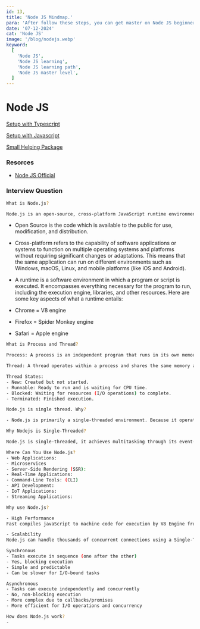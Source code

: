 ```yaml
---
id: 13,
title: 'Node JS Mindmap.'
para: 'After follow these steps, you can get master on Node JS beginner to master level.'
date: '07-12-2024'
cat: 'Node JS'
image: '/blog/nodejs.webp'
keyword:
  [
    'Node JS',
    'Node JS learning',
    'Node JS learning path',
    'Node JS master level',
  ]
---
```


# Node JS

[Setup with Typescript](https://github.com/Muzammil327/portfolio-website/blob/main/src/learning/backend/setup-with-ts.README.md)

[Setup with Javascript](https://github.com/Muzammil327/portfolio-website/blob/main/src/learning/backend/setup-with-js.README.md)

[Small Helping Package](https://github.com/Muzammil327/portfolio-website/blob/main/src/learning/backend/package.README.md)

### Resorces

- [Node JS Official](https://nodejs.org/en)

### Interview Question

```bash
What is Node.js?

Node.js is an open-source, cross-platform JavaScript runtime environment that allows developers to execute JavaScript code outside of a web browser. It is built on Google’s V8 JavaScript engine, which powers Chrome, enabling fast execution of JavaScript. Node.js supports multiple operating systems, including Windows, Linux, and macOS, making it versatile for server-side development.
```

- Open Source is the code which is available to the public for use, modification, and distribution.

- Cross-platform refers to the capability of software applications or systems to function on multiple operating systems and platforms without requiring significant changes or adaptations. This means that the same application can run on different environments such as Windows, macOS, Linux, and mobile platforms (like iOS and Android).

- A runtime is a software environment in which a program or script is executed. It encompasses everything necessary for the program to run, including the execution engine, libraries, and other resources. Here are some key aspects of what a runtime entails:

- Chrome = V8 engine
- Firefox = Spider Monkey engine
- Safari = Apple engine

```bash
What is Process and Thread?

Process: A process is an independent program that runs in its own memory space. Each process has its own resources (memory, file descriptors, etc.).

Thread: A thread operates within a process and shares the same memory and resources. Multiple threads can run within the same process, allowing for multitasking.

Thread States:
- New: Created but not started.
- Runnable: Ready to run and is waiting for CPU time.
- Blocked: Waiting for resources (I/O operations) to complete.
- Terminated: Finished execution.
```

```bash
Node.js is single thread. Why?

- Node.js is primarily a single-threaded environment. Because it operates on a single main thread using an event-driven, non-blocking I/O model.
```

```bash
Why Nodejs is Single-Threaded?

Node.js is single-threaded, it achieves multitasking through its event-driven architecture and the event loop. This allows it to handle multiple concurrent operations without being blocked by I/O tasks. Thus, it can efficiently manage thousands of simultaneous connections, making it particularly well-suited for real-time applications and high-traffic environments.
```

```bash
Where Can You Use Node.js?
- Web Applications:
- Microservices
- Server-Side Rendering (SSR):
- Real-Time Applications:
- Command-Line Tools: (CLI)
- API Development:
- IoT Applications:
- Streaming Applications:
```

```bash
Why use Node.js?

- High Performance
Fast compiles javaScript to machine code for execution by V8 Engine from Google.

- Scalability
Node.js can handle thousands of concurrent connections using a Single-Threaded Event Loop and supports microservices architecture.
```

```bash
Synchronous
- Tasks execute in sequence (one after the other)
- Yes, blocking execution
- Simple and predictable
- Can be slower for I/O-bound tasks

Asynchronous
- Tasks can execute independently and concurrently
- No, non-blocking execution
- More complex due to callbacks/promises
- More efficient for I/O operations and concurrency

```

```bash
How does Node.js work?
- 
```
